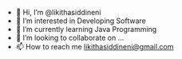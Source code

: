 - 👋 Hi, I’m @likithasiddineni
- 👀 I’m interested in Developing Software
- 🌱 I’m currently learning Java Programming
- 💞️ I’m looking to collaborate on ...
- 📫 How to reach me likithasiddineni@gmail.com

<!---
likithasiddineni/likithasiddineni is a ✨ special ✨ repository because its `README.md` (this file) appears on your GitHub profile.
You can click the Preview link to take a look at your changes.
--->
